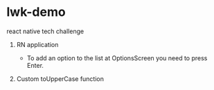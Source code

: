 # lwk-demo
react native tech challenge

1. RN application
    - To add an option to the list at OptionsScreen you need to press Enter.
    
2. Custom toUpperCase function

